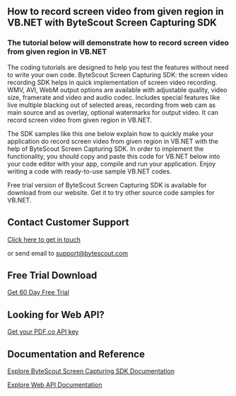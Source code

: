 ## How to record screen video from given region in VB.NET with ByteScout Screen Capturing SDK

### The tutorial below will demonstrate how to record screen video from given region in VB.NET

The coding tutorials are designed to help you test the features without need to write your own code. ByteScout Screen Capturing SDK: the screen video recording SDK helps in quick implementation of screen video recording. WMV, AVI, WebM output options are available with adjustable quality, video size, framerate and video and audio codec. Includes special features like live multiple blacking out of selected areas, recording from web cam as main source and as overlay, optional watermarks for output video. It can record screen video from given region in VB.NET.

The SDK samples like this one below explain how to quickly make your application do record screen video from given region in VB.NET with the help of ByteScout Screen Capturing SDK. In order to implement the functionality, you should copy and paste this code for VB.NET below into your code editor with your app, compile and run your application. Enjoy writing a code with ready-to-use sample VB.NET codes.

Free trial version of ByteScout Screen Capturing SDK is available for download from our website. Get it to try other source code samples for VB.NET.

## Contact Customer Support

[Click here to get in touch](https://bytescout.zendesk.com/hc/en-us/requests/new?subject=ByteScout%20Screen%20Capturing%20SDK%20Question)

or send email to [support@bytescout.com](mailto:support@bytescout.com?subject=ByteScout%20Screen%20Capturing%20SDK%20Question) 

## Free Trial Download

[Get 60 Day Free Trial](https://bytescout.com/download/web-installer?utm_source=github-readme)

## Looking for Web API? 

[Get your PDF.co API key](https://pdf.co/documentation/api?utm_source=github-readme)

## Documentation and Reference

[Explore ByteScout Screen Capturing SDK Documentation](https://bytescout.com/documentation/index.html?utm_source=github-readme)

[Explore Web API Documentation](https://pdf.co/documentation/api?utm_source=github-readme)